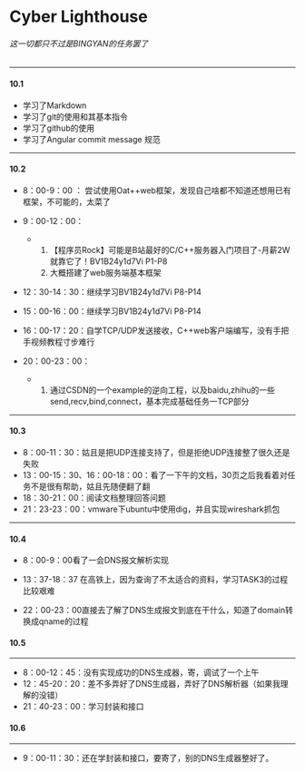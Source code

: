 # Cyber Lighthouse

###### 这一切都只不过是BINGYAN的任务罢了

---

#### 10.1

- 学习了Markdown
- 学习了git的使用和其基本指令
- 学习了github的使用
- 学习了Angular commit message 规范

---

#### 10.2

- 8：00-9：00 ： 尝试使用Oat++web框架，发现自己啥都不知道还想用已有框架，不可能的，太菜了
- 9：00-12：00：

  - 1. 【程序员Rock】可能是B站最好的C/C++服务器入门项目了-月薪2W就靠它了！BV1B24y1d7Vi  P1-P8  
    2.  大概搭建了web服务端基本框架
- 12：30-14：30：继续学习BV1B24y1d7Vi P8-P14
- 15：00-16：00：继续学习BV1B24y1d7Vi P8-P14
- 16：00-17：20：自学TCP/UDP发送接收，C++web客户端编写，没有手把手视频教程寸步难行
- 20：00-23：00：

  - 1. 通过CSDN的一个example的逆向工程，以及baidu,zhihu的一些send,recv,bind,connect，基本完成基础任务一TCP部分


---

#### 10.3

- 8：00-11：30：姑且是把UDP连接支持了，但是拒绝UDP连接整了很久还是失败
- 13：00-15：30、16：00-18：00：看了一下午的文档，30页之后我看着对任务不是很有帮助，姑且先随便翻了翻
- 18：30-21：00：阅读文档整理回答问题
- 21：23-23：00：vmware下ubuntu中使用dig，并且实现wireshark抓包

---

#### 10.4

- 8：00-9：00看了一会DNS报文解析实现

- 13：37-18：37 在高铁上，因为查询了不太适合的资料，学习TASK3的过程比较艰难
- 22：00-23：00直接去了解了DNS生成报文到底在干什么，知道了domain转换成qname的过程

#### 10.5

---

- 8：00-12：45：没有实现成功的DNS生成器，寄，调试了一个上午
- 12：45-20：20：差不多弄好了DNS生成器，弄好了DNS解析器（如果我理解的没错）
- 21：40-23：00：学习封装和接口

#### 10.6

---

- 9：00-11：30：还在学封装和接口，要寄了，别的DNS生成器整好了。
